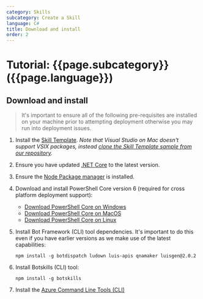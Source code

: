 ```yaml
---
category: Skills
subcategory: Create a Skill
language: C#
title: Download and install
order: 2
---
```


# Tutorial: {{page.subcategory}} ({{page.language}})

## Download and install

> It's important to ensure all of the following pre-requisites are installed on your machine prior to attempting deployment otherwise you may run into deployment issues.

1. Install the [Skill Template](https://marketplace.visualstudio.com/items?itemName=BotBuilder.BotSkillTemplate). *Note that Visual Studio on Mac doesn't support VSIX packages, instead [clone the Skill Template sample from our repository](https://github.com/microsoft/botframework-solutions/tree/master/templates/Skill-Template/csharp/Sample).*
2. Ensure you have updated [.NET Core](https://www.microsoft.com/net/download) to the latest version.  
3. Ensure the [Node Package manager](https://nodejs.org/en/) is installed.
4. Download and install PowerShell Core version 6 (required for cross platform deployment support):
   * [Download PowerShell Core on Windows](https://aka.ms/getps6-windows)
   * [Download PowerShell Core on MacOS](https://docs.microsoft.com/en-us/powershell/scripting/install/installing-powershell-core-on-macos?view=powershell-6)
   * [Download PowerShell Core on Linux](https://aka.ms/getps6-linux)
5. Install  Bot Framework (CLI) tool dependencies. It's important to do this even if you have earlier versions as we make use of the latest capabilities:

   ```
   npm install -g botdispatch ludown luis-apis qnamaker luisgen@2.0.2
   ```

6. Install Botskills (CLI) tool:
   
   ```
   npm install -g botskills
   ```

7. Install the [Azure Command Line Tools (CLI)](https://docs.microsoft.com/en-us/cli/azure/install-azure-cli-windows?view=azure-cli-latest)